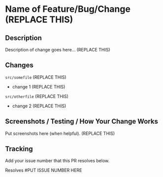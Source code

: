 # Name of Feature/Bug/Change (REPLACE THIS)

## Description

Description of change goes here... (REPLACE THIS)

## Changes

`src/somefile` (REPLACE THIS)

- change 1 (REPLACE THIS)

`src/otherfile` (REPLACE THIS)

- change 2 (REPLACE THIS)

## Screenshots / Testing / How Your Change Works

Put screenshots here (when helpful). (REPLACE THIS)

## Tracking

Add your issue number that this PR resolves below.

Resolves #PUT ISSUE NUMBER HERE
